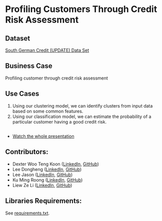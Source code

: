 # Profiling Customers Through Credit Risk Assessment
## Dataset
[South German Credit (UPDATE) Data Set](https://archive.ics.uci.edu/ml/datasets/South+German+Credit+%28UPDATE%29)

## Business Case
Profiling customer through credit risk assessment

## Use Cases
1. Using our clustering model, we can identify clusters from input data based on some common features. 
2. Using our classification model, we can estimate the probability of a particular customer having a good credit risk.

## 
* [Watch the whole presentation](https://drive.google.com/drive/folders/1bzjRO5fRj4Tuu8V_fZhjJ4UI4G-z8TpQ)

## Contributors: 
* Dexter Woo Teng Koon ([LinkedIn](https://www.linkedin.com/in/dexterwootengkoon/), [GitHub](https://github.com/Dexter-WOO))
* Lee Dongheng ([LinkedIn](https://www.linkedin.com/in/lee-dongheng-3a09aa216/), [GitHub](https://github.com/donghenglee))
* Lee Jason ([LinkedIn](https://www.linkedin.com/in/lee-js/), [GitHub](https://github.com/JsLeeeee))
* Ku Ming Roong ([LinkedIn](https://www.linkedin.com/in/mrku/), [GitHub](https://github.com/RonKu01))
* Liew Ze Li ([LinkedIn](https://www.linkedin.com/in/zeliliew/), [GitHub](https://github.com/zeliliew))

## Libraries Requirements:
See [requirements.txt](https://github.com/Dexter-WOO/Profiling-Customers-Through-Credit-Risk-Assessment/blob/main/requirements.txt).
